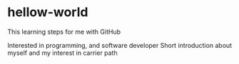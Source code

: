 # hellow-world

This learning steps for me with GitHub


Interested in programming, and software developer
Short introduction about myself and my interest in carrier path
